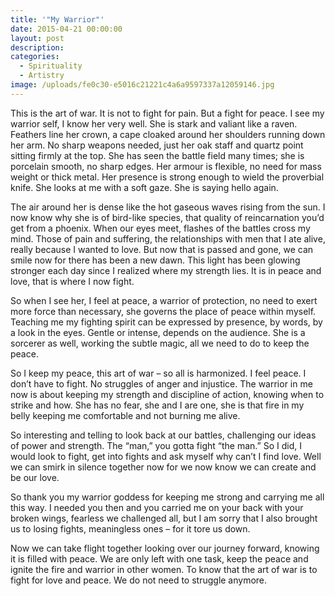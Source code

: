 ```yaml
---
title: '"My Warrior"'
date: 2015-04-21 00:00:00
layout: post
description:
categories:
  - Spirituality
  - Artistry
image: /uploads/fe0c30-e5016c21221c4a6a9597337a12059146.jpg
---
```



This is the art of war. It is not to fight for pain. But a fight for peace. I see my warrior self, I know her very well. She is stark and valiant like a raven. Feathers line her crown, a cape cloaked around her shoulders running down her arm. No sharp weapons needed, just her oak staff and quartz point sitting firmly at the top. She has seen the battle field many times; she is porcelain smooth, no sharp edges. Her armour is flexible, no need for mass weight or thick metal. Her presence is strong enough to wield the proverbial knife. She looks at me with a soft gaze. She is saying hello again.

The air around her is dense like the hot gaseous waves rising from the sun. I now know why she is of bird-like species, that quality of reincarnation you’d get from a phoenix. When our eyes meet, flashes of the battles cross my mind. Those of pain and suffering, the relationships with men that I ate alive, really because I wanted to love. But now that is passed and gone, we can smile now for there has been a new dawn. This light has been glowing stronger each day since I realized where my strength lies. It is in peace and love, that is where I now fight.

So when I see her, I feel at peace, a warrior of protection, no need to exert more force than necessary, she governs the place of peace within myself. Teaching me my fighting spirit can be expressed by presence, by words, by a look in the eyes. Gentle or intense, depends on the audience. She is a sorcerer as well, working the subtle magic, all we need to do to keep the peace.

So I keep my peace, this art of war – so all is harmonized. I feel peace. I don’t have to fight. No struggles of anger and injustice. The warrior in me now is about keeping my strength and discipline of action, knowing when to strike and how. She has no fear, she and I are one, she is that fire in my belly keeping me comfortable and not burning me alive.

So interesting and telling to look back at our battles, challenging our ideas of power and strength. The “man,” you gotta fight “the man.” So I did, I would look to fight, get into fights and ask myself why can’t I find love. Well we can smirk in silence together now for we now know we can create and be our love.

So thank you my warrior goddess for keeping me strong and carrying me all this way. I needed you then and you carried me on your back with your broken wings, fearless we challenged all, but I am sorry that I also brought us to losing fights, meaningless ones – for it tore us down.

Now we can take flight together looking over our journey forward, knowing it is filled with peace. We are only left with one task, keep the peace and ignite the fire and warrior in other women. To know that the art of war is to fight for love and peace. We do not need to struggle anymore.